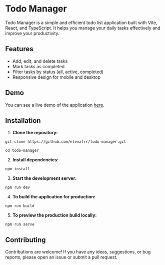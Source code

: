 # Todo Manager

Todo Manager is a simple and efficient todo list application built with Vite, React, and TypeScript. It helps you manage your daily tasks effectively and improve your productivity.

## Features

- Add, edit, and delete tasks
- Mark tasks as completed
- Filter tasks by status (all, active, completed)
- Responsive design for mobile and desktop

## Demo

You can see a live demo of the application [here](#).

## Installation

1. **Clone the repository:**

```
git clone https://github.com/elenatrr/todo-manager.git

cd todo-manager
```

2. **Install dependencies:**

```
npm install
```

3. **Start the development server:**

```
npm run dev
```

4. **To build the application for production:**

```
npm run build
```

5. **To preview the production build locally:**

```
npm run serve
```

## Contributing

Contributions are welcome! If you have any ideas, suggestions, or bug reports, please open an issue or submit a pull request. 